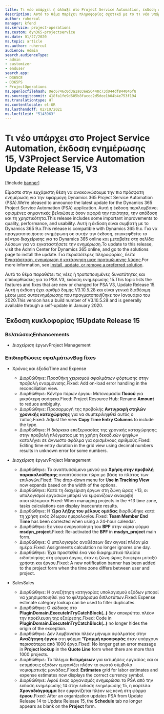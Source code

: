 ```yaml
---
title: Τι νέο υπάρχει ή άλλαξε στο Project Service Automation, έκδοση ενημέρωσης 15, V3
description: Αυτό το θέμα παρέχει πληροφορίες σχετικά με το τι νέο υπάρχει Project Service Automation, έκδοση ενημέρωσης 15, V3.
author: ruhercul
manager: kfend
ms.service: project-operations
ms.custom: dyn365-projectservice
ms.date: 01/27/2020
ms.topic: article
ms.author: ruhercul
audience: Admin
search.audienceType:
- admin
- customizer
- enduser
search.app:
- D365CE
- D365PS
- ProjectOperations
ms.openlocfilehash: 0ec6746c0d3a1a03ee56440c73d044df844046f8
ms.sourcegitcommit: 418fa1fe9d605b8faccc2d5dee1b04b4e753f194
ms.translationtype: HT
ms.contentlocale: el-GR
ms.lasthandoff: 02/10/2021
ms.locfileid: "5143963"
---
```

# <a name="project-service-automation-update-release-15-v3"></a><span data-ttu-id="1b8f8-103">Τι νέο υπάρχει στο Project Service Automation, έκδοση ενημέρωσης 15, V3</span><span class="sxs-lookup"><span data-stu-id="1b8f8-103">Project Service Automation Update Release 15, V3</span></span>

[!include [banner](../includes/psa-now-project-operations.md)]

<span data-ttu-id="1b8f8-104">Είμαστε στην ευχάριστη θέση να ανακοινώσουμε την πιο πρόσφατη ενημέρωση για την εφαρμογή Dynamics 365 Project Service Automation (PSA).</span><span class="sxs-lookup"><span data-stu-id="1b8f8-104">We’re pleased to announce the latest update for the Dynamics 365 Project Service Automation (PSA) application.</span></span> <span data-ttu-id="1b8f8-105">Αυτή η έκδοση περιλαμβάνει ορισμένες σημαντικές βελτιώσεις όσον αφορά την ποιότητα, την απόδοση και τη χρηστικότητα.</span><span class="sxs-lookup"><span data-stu-id="1b8f8-105">This release includes some important improvements to quality, performance, and usability.</span></span> <span data-ttu-id="1b8f8-106">Αυτή η έκδοση είναι συμβατή με το Dynamics 365 9.x.</span><span class="sxs-lookup"><span data-stu-id="1b8f8-106">This release is compatible with Dynamics 365 9.x.</span></span> <span data-ttu-id="1b8f8-107">Για να πραγματοποιήσετε ενημέρωση σε αυτήν την έκδοση, επισκεφθείτε το κέντρο διαχείρισης για το Dynamics 365 online και μεταβείτε στη σελίδα λύσεων για να εγκαταστήσετε την ενημέρωση.</span><span class="sxs-lookup"><span data-stu-id="1b8f8-107">To update to this release, visit the Admin Center for Dynamics 365 online, and go to the solutions page to install the update.</span></span> <span data-ttu-id="1b8f8-108">Για περισσότερες πληροφορίες, δείτε [Εγκατάσταση, ενημέρωση ή κατάργηση μιας προτιμώμενης λύσης](https://docs.microsoft.com/power-platform/admin/install-remove-preferred-solution).</span><span class="sxs-lookup"><span data-stu-id="1b8f8-108">For more information, see [Install, update, or remove a preferred solution](https://docs.microsoft.com/power-platform/admin/install-remove-preferred-solution).</span></span>

<span data-ttu-id="1b8f8-109">Αυτό το θέμα παραθέτει τις νέες ή τροποποιημένες δυνατότητες και επιδιορθώσεις για το PSA V3, έκδοση ενημέρωσης 15.</span><span class="sxs-lookup"><span data-stu-id="1b8f8-109">This topic lists the features and fixes that are new or changed for PSA V3, Update Release 15.</span></span> <span data-ttu-id="1b8f8-110">Αυτή η έκδοση έχει αριθμό δομής V3.10.5.28 και είναι γενικά διαθέσιμη μέσω μιας αυτοενημέρωσης που πραγματοποιήθηκε τον Ιανουάριο του 2020.</span><span class="sxs-lookup"><span data-stu-id="1b8f8-110">This version has a build number of V3.10.5.28 and is generally available through a self-update in January 2020.</span></span>

## <a name="update-release-15"></a><span data-ttu-id="1b8f8-111">Έκδοση κυκλοφορίας 15</span><span class="sxs-lookup"><span data-stu-id="1b8f8-111">Update Release 15</span></span> 

### <a name="enhancements"></a><span data-ttu-id="1b8f8-112">Βελτιώσεις</span><span class="sxs-lookup"><span data-stu-id="1b8f8-112">Enhancements</span></span>

- <span data-ttu-id="1b8f8-113">Διαχείριση έργων</span><span class="sxs-lookup"><span data-stu-id="1b8f8-113">Project Management</span></span>

### <a name="bug-fixes"></a><span data-ttu-id="1b8f8-114">Επιδιορθώσεις σφαλμάτων</span><span class="sxs-lookup"><span data-stu-id="1b8f8-114">Bug fixes</span></span>

- <span data-ttu-id="1b8f8-115">Χρόνος και έξοδα</span><span class="sxs-lookup"><span data-stu-id="1b8f8-115">Time and Expense</span></span>

  - <span data-ttu-id="1b8f8-116">Διορθώθηκε: Προσθήκη χειρισμού σφαλμάτων φόρτωσης στην προβολή εναρμόνισης.</span><span class="sxs-lookup"><span data-stu-id="1b8f8-116">Fixed: Add on-load error handling in the reconciliation view.</span></span>
  - <span data-ttu-id="1b8f8-117">Διορθώθηκε: Κέντρο πόρων έργου: Μετονομασία **Ποσού** για μικρότερη ασάφεια.</span><span class="sxs-lookup"><span data-stu-id="1b8f8-117">Fixed: Project Resource Hub: Rename **Amount** to reduce ambiguity.</span></span>
  - <span data-ttu-id="1b8f8-118">Διορθώθηκε: Προσαρμογή της προβολής **Αντιγραφή στηλών χρονικής καταχώρησης** για να συμπεριληφθεί αυτός ο τύπος.</span><span class="sxs-lookup"><span data-stu-id="1b8f8-118">Fixed: Adjust the view **Copy Time Entry Columns** to include the type.</span></span>
  - <span data-ttu-id="1b8f8-119">Διορθώθηκε: Η διάρκεια επεξεργασίας της χρονικής καταχώρησης στην προβολή πλέγματος με τη χρήση δεκαδικών ψηφίων καταλήγει σε άγνωστο σφάλμα για ορισμένους αριθμούς.</span><span class="sxs-lookup"><span data-stu-id="1b8f8-119">Fixed: Editing time entry duration in the grid view using decimal numbers results in unknown error for some numbers.</span></span>

- <span data-ttu-id="1b8f8-120">Διαχείριση έργων</span><span class="sxs-lookup"><span data-stu-id="1b8f8-120">Project Management</span></span>

  - <span data-ttu-id="1b8f8-121">Διορθώθηκε: Το αναπτυσσόμενο μενού για **Χρήση στην προβολή παρακολούθησης** αναπτύσσεται τώρα με βάση το πλάτος των επιλογών.</span><span class="sxs-lookup"><span data-stu-id="1b8f8-121">Fixed: The drop-down menu for **Use in Tracking View** now expands based on the width of the options.</span></span>
  - <span data-ttu-id="1b8f8-122">Διορθώθηκε: Κατά τη διαχείριση έργων στη ζώνη ώρας +13, οι υπολογισμοί εργασιών μπορεί να εμφανίζουν ανακριβή αποτελέσματα.</span><span class="sxs-lookup"><span data-stu-id="1b8f8-122">Fixed: When managing projects in the +13 time zone, tasks calculations can display inaccurate results.</span></span>
  - <span data-ttu-id="1b8f8-123">Διορθώθηκε: Η **Ώρα λήξης του μέλους ομάδας** διορθώθηκε κατά τη χρήση ενός 24ωρου ημερολογίου.</span><span class="sxs-lookup"><span data-stu-id="1b8f8-123">Fixed: **Team Member End Time** has been corrected when using a 24-hour calendar.</span></span>
  - <span data-ttu-id="1b8f8-124">Διορθώθηκε: Εκ νέου ενεργοποίηση του **BPF** στην κύρια φόρμα **msdyn_project**.</span><span class="sxs-lookup"><span data-stu-id="1b8f8-124">Fixed: Re-activated the **BPF** in **msdyn_project** main form.</span></span>
  - <span data-ttu-id="1b8f8-125">Διορθώθηκε: Ο υπολογισμός αναθέσεων δεν αγνοεί πλέον μία ημέρα.</span><span class="sxs-lookup"><span data-stu-id="1b8f8-125">Fixed: Assignments calculation no longer ignores one day.</span></span>
  - <span data-ttu-id="1b8f8-126">Διορθώθηκε: Έχει προστεθεί ένα νέο διαφημιστικό πλαίσιο ειδοποίησης στη φόρμα έργου, όταν η ζώνη ώρας διαφέρει μεταξύ χρήστη και έργου.</span><span class="sxs-lookup"><span data-stu-id="1b8f8-126">Fixed: A new notification banner has been added to the project form when the time zone differs between user and project.</span></span>

- <span data-ttu-id="1b8f8-127">Sales</span><span class="sxs-lookup"><span data-stu-id="1b8f8-127">Sales</span></span>

  - <span data-ttu-id="1b8f8-128">Διορθώθηκε: Η αναζήτηση κατηγορίας υπολογισμού εξόδων μπορεί να χρησιμοποιηθεί για το φιλτράρισμα διπλοτύπων.</span><span class="sxs-lookup"><span data-stu-id="1b8f8-128">Fixed: Expense estimate category lookup can be used to filter duplicates.</span></span>
  - <span data-ttu-id="1b8f8-129">Διορθώθηκε: Ο κώδικας στο **PluginDomain.ExecuteInTryCatchBlock(..)** δεν αποκρύπτει πλέον την προέλευση της εξαίρεσης.</span><span class="sxs-lookup"><span data-stu-id="1b8f8-129">Fixed: Code in **PluginDomain.ExecuteInTryCatchBlock(..)** no longer hides the origin of the exception.</span></span>
  - <span data-ttu-id="1b8f8-130">Διορθώθηκε: Δεν λαμβάνεται πλέον μήνυμα σφάλματος στην **Αναζήτηση έργου** στη φόρμα **"Γραμμή προσφοράς** όταν υπάρχουν περισσότερα από 1000 έργα.</span><span class="sxs-lookup"><span data-stu-id="1b8f8-130">Fixed: No longer get an error message in **Project lookup** in the **Quote Line** form when there are more than 1000 projects.</span></span>
  - <span data-ttu-id="1b8f8-131">Διορθώθηκε: Το πλέγμα **Εκτιμήσεων** για εκτιμήσεις εργασίας και οι εκτιμήσεις εξόδων εμφανίζει πλέον το σωστό σύμβολο νομισματικής μονάδας.</span><span class="sxs-lookup"><span data-stu-id="1b8f8-131">Fixed: **Estimates** grid for labor estimates and expense estimates now displays the correct currency symbol.</span></span>
  - <span data-ttu-id="1b8f8-132">Διορθώθηκε: Αφού ένας οργανισμός ενημερώσει το PSA από την έκδοση ενημέρωσης 14 στην έκδοση ενημέρωσης 15, η καρτέλα **Χρονοδιάγραμμα** δεν εμφανίζεται πλέον ως κενή στη φόρμα **έργου**.</span><span class="sxs-lookup"><span data-stu-id="1b8f8-132">Fixed: After an organization updates PSA from Update Release 14 to Update Release 15, the **Schedule** tab no longer appears as blank on the **Project** form.</span></span>
